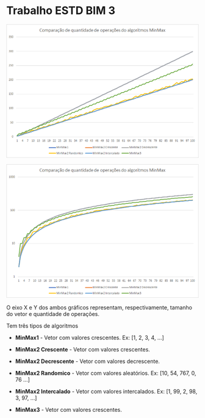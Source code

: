 # Trabalho ESTD BIM 3

![Comparação de quantidade de operações do algoritmos MinMax](https://raw.githubusercontent.com/lucasnakagawa/trabalho-estd-2018/master/bim3_atividade_1_ponto_media/src/img/grafico.png)

![Comparação de quantidade de operações do algoritmos MinMax na escala logarítmica](https://raw.githubusercontent.com/lucasnakagawa/trabalho-estd-2018/master/bim3_atividade_1_ponto_media/src/img/escala_logaritimica.png)

O eixo X e Y dos ambos gráficos representam, respectivamente, tamanho do vetor e quantidade de operações.

Tem três tipos de algoritmos

- **MinMax1** - Vetor com valores crescentes. Ex: [1, 2, 3, 4, ...]

- **MinMax2 Crescente** - Vetor com valores crescentes.

- **MinMax2 Decrescente** - Vetor com valores decrescente.

- **MinMax2 Randomico** - Vetor com valores aleatórios. Ex: [10, 54, 767, 0, 76 ...]
  
- **MinMax2 Intercalado** - Vetor com valores intercalados. Ex: [1, 99, 2, 98, 3, 97, ...]
  
- **MinMax3** - Vetor com valores crescentes.
